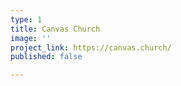 ```yaml
---
type: 1
title: Canvas Church
image: ''
project_link: https://canvas.church/
published: false

---
```

